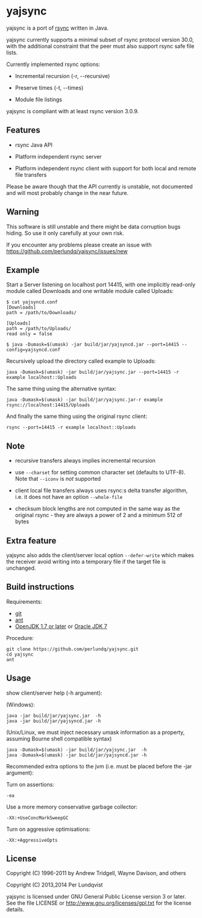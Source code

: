 yajsync
=======

yajsync is a port of [rsync](http://rsync.samba.org) written in Java.

yajsync currently supports a minimal subset of rsync protocol version
30.0, with the additional constraint that the peer must also support
rsync safe file lists.

Currently implemented rsync options:

- Incremental recursion (-r, --recursive)

- Preserve times (-t, --times)

- Module file listings

yajsync is compliant with at least rsync version 3.0.9.


Features
--------

- rsync Java API

- Platform independent rsync server

- Platform independent rsync client with support for both local and
  remote file transfers

Please be aware though that the API currently is unstable, not
documented and will most probably change in the near future.


Warning
-------

This software is still unstable and there might be data corruption
bugs hiding. So use it only carefully at your own risk.
     
If you encounter any problems please create an issue with
https://github.com/perlundq/yajsync/issues/new


Example
-------

Start a Server listening on localhost port 14415, with one implicitly
read-only module called Downloads and one writable module called
Uploads:

```
$ cat yajsyncd.conf
[Downloads]
path = /path/to/Downloads/

[Uploads]
path = /path/to/Uploads/
read only = false

$ java -Dumask=$(umask) -jar build/jar/yajsyncd.jar --port=14415 --config=yajsyncd.conf
```

Recursively upload the directory called example to Uploads:

```
java -Dumask=$(umask) -jar build/jar/yajsync.jar --port=14415 -r example localhost::Uploads
```

The same thing using the alternative syntax:
```
java -Dumask=$(umask) -jar build/jar/yajsync.jar-r example rsync://localhost:14415/Uploads
```

And finally the same thing using the original rsync client:
```
rsync --port=14415 -r example localhost::Uploads
```


Note
----

- recursive transfers always implies incremental recursion

- use ```--charset``` for setting common character set (defaults to
  UTF-8). Note that ```--iconv``` is _not_ supported

- client local file transfers always uses rsync:s delta transfer
  algorithm, i.e. it does not have an option ```--whole-file```

- checksum block lengths are not computed in the same way as the
  original rsync - they are always a power of 2 and a minimum 512 of
  bytes


Extra feature
-------------

yajsync also adds the client/server local option ```--defer-write```
which makes the receiver avoid writing into a temporary file if the
target file is unchanged.


Build instructions
------------------

Requirements:

- [git](http://git-scm.com)
- [ant](http://ant.apache.org)
- [OpenJDK 1.7 or later](http://openjdk.java.net/) or [Oracle JDK 7](http://java.oracle.com)

Procedure:

    git clone https://github.com/perlundq/yajsync.git
    cd yajsync
    ant


Usage
-----

show client/server help (-h argument):

(Windows):

    java -jar build/jar/yajsync.jar  -h
    java -jar build/jar/yajsyncd.jar -h

(Unix/Linux, we must inject necessary umask information as a property,
assuming Bourne shell compatible syntax)

    java -Dumask=$(umask) -jar build/jar/yajsync.jar  -h
    java -Dumask=$(umask) -jar build/jar/yajsyncd.jar -h

Recommended extra options to the jvm (i.e. must be placed before the
-jar <jar-file> argument):

Turn on assertions:

    -ea
    
Use a more memory conservative garbage collector:

    -XX:+UseConcMarkSweepGC

Turn on aggressive optimisations:

    -XX:+AggressiveOpts


License
-------

Copyright (C) 1996-2011 by Andrew Tridgell, Wayne Davison, and others

Copyright (C) 2013,2014 Per Lundqvist

yajsync is licensed under GNU General Public License version 3 or
later. See the file LICENSE or http://www.gnu.org/licenses/gpl.txt for
the license details.
